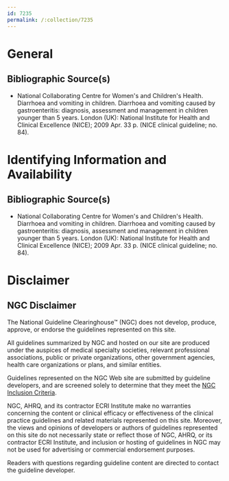 ```yaml
---
id: 7235
permalink: /:collection/7235
---
```


# General

## Bibliographic Source(s)

- National Collaborating Centre for Women's and Children's Health. Diarrhoea and vomiting in children. Diarrhoea and vomiting caused by gastroenteritis: diagnosis, assessment and management in children younger than 5 years. London (UK): National Institute for Health and Clinical Excellence (NICE); 2009 Apr. 33 p. (NICE clinical guideline; no. 84).

# Identifying Information and Availability

## Bibliographic Source(s)

- National Collaborating Centre for Women's and Children's Health. Diarrhoea and vomiting in children. Diarrhoea and vomiting caused by gastroenteritis: diagnosis, assessment and management in children younger than 5 years. London (UK): National Institute for Health and Clinical Excellence (NICE); 2009 Apr. 33 p. (NICE clinical guideline; no. 84).

# Disclaimer

## NGC Disclaimer

The National Guideline Clearinghouse™ (NGC) does not develop, produce, approve, or endorse the guidelines represented on this site.

All guidelines summarized by NGC and hosted on our site are produced under the auspices of medical specialty societies, relevant professional associations, public or private organizations, other government agencies, health care organizations or plans, and similar entities.

Guidelines represented on the NGC Web site are submitted by guideline developers, and are screened solely to determine that they meet the [NGC Inclusion Criteria](/help-and-about/summaries/inclusion-criteria).

NGC, AHRQ, and its contractor ECRI Institute make no warranties concerning the content or clinical efficacy or effectiveness of the clinical practice guidelines and related materials represented on this site. Moreover, the views and opinions of developers or authors of guidelines represented on this site do not necessarily state or reflect those of NGC, AHRQ, or its contractor ECRI Institute, and inclusion or hosting of guidelines in NGC may not be used for advertising or commercial endorsement purposes.

Readers with questions regarding guideline content are directed to contact the guideline developer.

